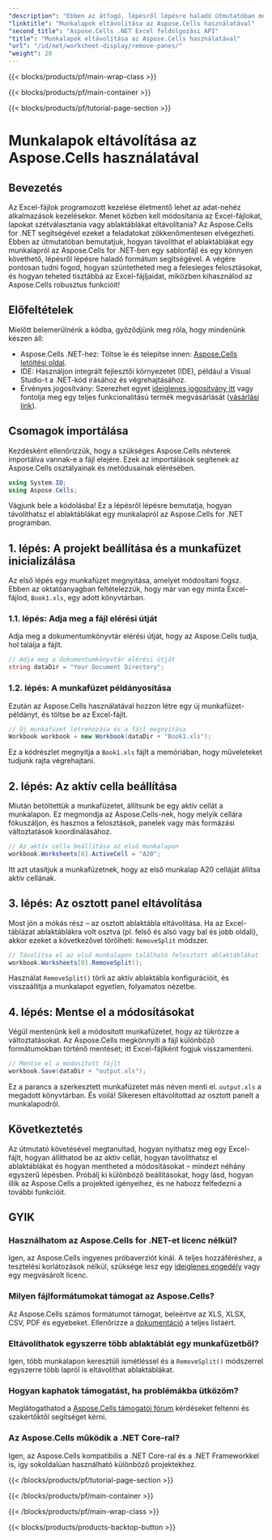 ```yaml
---
"description": "Ebben az átfogó, lépésről lépésre haladó útmutatóban megtudhatja, hogyan távolíthat el ablaktáblákat a munkalapokról az Aspose.Cells for .NET használatával."
"linktitle": "Munkalapok eltávolítása az Aspose.Cells használatával"
"second_title": "Aspose.Cells .NET Excel feldolgozási API"
"title": "Munkalapok eltávolítása az Aspose.Cells használatával"
"url": "/id/net/worksheet-display/remove-panes/"
"weight": 20
---
```


{{< blocks/products/pf/main-wrap-class >}}

{{< blocks/products/pf/main-container >}}

{{< blocks/products/pf/tutorial-page-section >}}

# Munkalapok eltávolítása az Aspose.Cells használatával

## Bevezetés
Az Excel-fájlok programozott kezelése életmentő lehet az adat-nehéz alkalmazások kezelésekor. Menet közben kell módosítania az Excel-fájlokat, lapokat szétválasztania vagy ablaktáblákat eltávolítania? Az Aspose.Cells for .NET segítségével ezeket a feladatokat zökkenőmentesen elvégezheti. Ebben az útmutatóban bemutatjuk, hogyan távolíthat el ablaktáblákat egy munkalapról az Aspose.Cells for .NET-ben egy sablonfájl és egy könnyen követhető, lépésről lépésre haladó formátum segítségével.
A végére pontosan tudni fogod, hogyan szüntetheted meg a felesleges felosztásokat, és hogyan teheted tisztábbá az Excel-fájljaidat, miközben kihasználod az Aspose.Cells robusztus funkcióit!
## Előfeltételek
Mielőtt belemerülnénk a kódba, győződjünk meg róla, hogy mindenünk készen áll:
- Aspose.Cells .NET-hez: Töltse le és telepítse innen: [Aspose.Cells letöltési oldal](https://releases.aspose.com/cells/net/).
- IDE: Használjon integrált fejlesztői környezetet (IDE), például a Visual Studio-t a .NET-kód írásához és végrehajtásához.
- Érvényes jogosítvány: Szerezhet egyet [ideiglenes jogosítvány itt](https://purchase.aspose.com/temporary-license/) vagy fontolja meg egy teljes funkcionalitású termék megvásárlását ([vásárlási link](https://purchase.aspose.com/buy)).
## Csomagok importálása
Kezdésként ellenőrizzük, hogy a szükséges Aspose.Cells névterek importálva vannak-e a fájl elejére. Ezek az importálások segítenek az Aspose.Cells osztályainak és metódusainak elérésében.
```csharp
using System.IO;
using Aspose.Cells;
```
Vágjunk bele a kódolásba! Ez a lépésről lépésre bemutatja, hogyan távolíthatsz el ablaktáblákat egy munkalapról az Aspose.Cells for .NET programban.
## 1. lépés: A projekt beállítása és a munkafüzet inicializálása
Az első lépés egy munkafüzet megnyitása, amelyet módosítani fogsz. Ebben az oktatóanyagban feltételezzük, hogy már van egy minta Excel-fájlod, `Book1.xls`, egy adott könyvtárban.
### 1.1. lépés: Adja meg a fájl elérési útját
Adja meg a dokumentumkönyvtár elérési útját, hogy az Aspose.Cells tudja, hol találja a fájlt.
```csharp
// Adja meg a dokumentumkönyvtár elérési útját
string dataDir = "Your Document Directory";
```
### 1.2. lépés: A munkafüzet példányosítása
Ezután az Aspose.Cells használatával hozzon létre egy új munkafüzet-példányt, és töltse be az Excel-fájlt.
```csharp
// Új munkafüzet létrehozása és a fájl megnyitása
Workbook workbook = new Workbook(dataDir + "Book1.xls");
```
Ez a kódrészlet megnyitja a `Book1.xls` fájlt a memóriában, hogy műveleteket tudjunk rajta végrehajtani.
## 2. lépés: Az aktív cella beállítása
Miután betöltettük a munkafüzetet, állítsunk be egy aktív cellát a munkalapon. Ez megmondja az Aspose.Cells-nek, hogy melyik cellára fókuszáljon, és hasznos a felosztások, panelek vagy más formázási változtatások koordinálásához.
```csharp
// Az aktív cella beállítása az első munkalapon
workbook.Worksheets[0].ActiveCell = "A20";
```
Itt azt utasítjuk a munkafüzetnek, hogy az első munkalap A20 celláját állítsa aktív cellának.
## 3. lépés: Az osztott panel eltávolítása
Most jön a mókás rész – az osztott ablaktábla eltávolítása. Ha az Excel-táblázat ablaktáblákra volt osztva (pl. felső és alsó vagy bal és jobb oldali), akkor ezeket a következővel törölheti: `RemoveSplit` módszer.
```csharp
// Távolítsa el az első munkalapon található felosztott ablaktáblákat
workbook.Worksheets[0].RemoveSplit();
```
Használat `RemoveSplit()` törli az aktív ablaktábla konfigurációit, és visszaállítja a munkalapot egyetlen, folyamatos nézetbe.
## 4. lépés: Mentse el a módosításokat
Végül mentenünk kell a módosított munkafüzetet, hogy az tükrözze a változtatásokat. Az Aspose.Cells megkönnyíti a fájl különböző formátumokban történő mentését; itt Excel-fájlként fogjuk visszamenteni.
```csharp
// Mentse el a módosított fájlt
workbook.Save(dataDir + "output.xls");
```
Ez a parancs a szerkesztett munkafüzetet más néven menti el. `output.xls` a megadott könyvtárban. És voilá! Sikeresen eltávolítottad az osztott panelt a munkalapodról.
## Következtetés
Az útmutató követésével megtanultad, hogyan nyithatsz meg egy Excel-fájlt, hogyan állíthatod be az aktív cellát, hogyan távolíthatsz el ablaktáblákat és hogyan mentheted a módosításokat – mindezt néhány egyszerű lépésben. Próbálj ki különböző beállításokat, hogy lásd, hogyan illik az Aspose.Cells a projekted igényeihez, és ne habozz felfedezni a további funkcióit.
## GYIK
### Használhatom az Aspose.Cells for .NET-et licenc nélkül?  
Igen, az Aspose.Cells ingyenes próbaverziót kínál. A teljes hozzáféréshez, a tesztelési korlátozások nélkül, szüksége lesz egy [ideiglenes engedély](https://purchase.aspose.com/temporary-license/) vagy egy megvásárolt licenc.
### Milyen fájlformátumokat támogat az Aspose.Cells?  
Az Aspose.Cells számos formátumot támogat, beleértve az XLS, XLSX, CSV, PDF és egyebeket. Ellenőrizze a [dokumentáció](https://reference.aspose.com/cells/net/) a teljes listáért.
### Eltávolíthatok egyszerre több ablaktáblát egy munkafüzetből?  
Igen, több munkalapon keresztüli ismétléssel és a `RemoveSplit()` módszerrel egyszerre több lapról is eltávolíthat ablaktáblákat.
### Hogyan kaphatok támogatást, ha problémákba ütközöm?  
Meglátogathatod a [Aspose.Cells támogatói fórum](https://forum.aspose.com/c/cells/9) kérdéseket feltenni és szakértőktől segítséget kérni.
### Az Aspose.Cells működik a .NET Core-ral?  
Igen, az Aspose.Cells kompatibilis a .NET Core-ral és a .NET Frameworkkel is, így sokoldalúan használható különböző projektekhez.

{{< /blocks/products/pf/tutorial-page-section >}}

{{< /blocks/products/pf/main-container >}}

{{< /blocks/products/pf/main-wrap-class >}}

{{< blocks/products/products-backtop-button >}}
